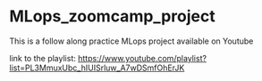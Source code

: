 # MLops_zoomcamp_project
This is a follow along practice MLops project available on Youtube  

link to the playlist: https://www.youtube.com/playlist?list=PL3MmuxUbc_hIUISrluw_A7wDSmfOhErJK
